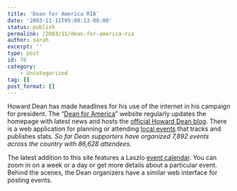 ```yaml
---
title: 'Dean for America RIA'
date: '2003-11-11T05:00:13-08:00'
status: publish
permalink: /2003/11/dean-for-america-ria
author: sarah
excerpt: ''
type: post
id: 76
category:
    - Uncategorized
tag: []
post_format: []
---
```

Howard Dean has made headlines for his use of the internet in his campaign for president. The “[Dean for America](http://www.deanforamerica.com)” website regularly updates the homepage with latest news and hosts the [official Howard Dean blog](http://blog.deanforamerica.com/). There is a web application for planning or attending [local events](http://action.deanforamerica.com/meet/) that tracks and publishes stats. *So far Dean supporters have organized 7,892 events across the country with 86,628 attendees.*

The latest addition to this site features a Laszlo [event calendar](http://cal.deanforamerica.com:8080/lps-1.0.2/calendar/index.html). You can zoom in on a week or a day or get more details about a particular event. Behind the scenes, the Dean organizers have a similar web interface for posting events.